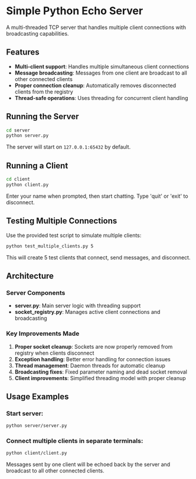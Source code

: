 # Simple Python Echo Server

A multi-threaded TCP server that handles multiple client connections with broadcasting capabilities.

## Features

- **Multi-client support**: Handles multiple simultaneous client connections
- **Message broadcasting**: Messages from one client are broadcast to all other connected clients
- **Proper connection cleanup**: Automatically removes disconnected clients from the registry
- **Thread-safe operations**: Uses threading for concurrent client handling

## Running the Server

```bash
cd server
python server.py
```

The server will start on `127.0.0.1:65432` by default.

## Running a Client

```bash
cd client
python client.py
```

Enter your name when prompted, then start chatting. Type 'quit' or 'exit' to disconnect.

## Testing Multiple Connections

Use the provided test script to simulate multiple clients:

```bash
python test_multiple_clients.py 5
```

This will create 5 test clients that connect, send messages, and disconnect.

## Architecture

### Server Components

- **server.py**: Main server logic with threading support
- **socket_registry.py**: Manages active client connections and broadcasting

### Key Improvements Made

1. **Proper socket cleanup**: Sockets are now properly removed from registry when clients disconnect
2. **Exception handling**: Better error handling for connection issues
3. **Thread management**: Daemon threads for automatic cleanup
4. **Broadcasting fixes**: Fixed parameter naming and dead socket removal
5. **Client improvements**: Simplified threading model with proper cleanup

## Usage Examples

### Start server:
```bash
python server/server.py
```

### Connect multiple clients in separate terminals:
```bash
python client/client.py
```

Messages sent by one client will be echoed back by the server and broadcast to all other connected clients.
